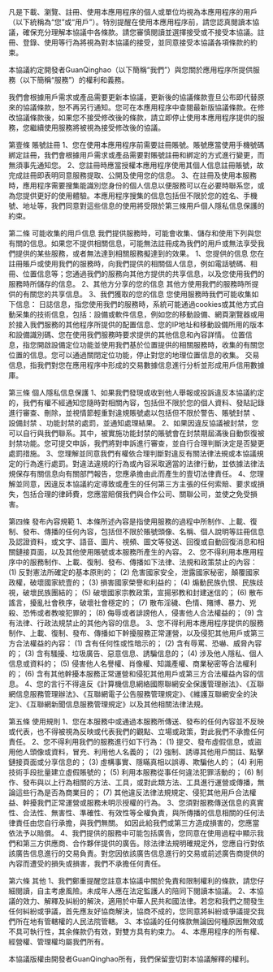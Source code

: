 
凡是下載、瀏覽、註冊、使用本應用程序的個人或單位均視為本應用程序的用戶（以下統稱為“您”或“用戶”）。特別提醒在使用本應用程序前，請您認真閱讀本協議，確保充分理解本協議中各條款。請您審慎閱讀並選擇接受或不接受本協議。註冊、登錄、使用等行為將視為對本協議的接受，並同意接受本協議各項條款的約束。

本協議約定開發者GuanQinghao（以下簡稱“我們”）與您關於應用程序所提供服務（以下簡稱“服務”）的權利和義務。

我們會根據用戶需求或產品需要更新本協議，更新後的協議條款壹旦公布即代替原來的協議條款，恕不再另行通知。您可在本應用程序中查閱最新版協議條款。在修改協議條款後，如果您不接受修改後的條款，請立即停止使用本應用程序提供的服務，您繼續使用服務將被視為接受修改後的協議。

第壹條 賬號註冊
1、您在使用本應用程序前需要註冊賬號。賬號應當使用手機號碼綁定註冊，我們會根據用戶需求或產品需要對賬號註冊和綁定的方式進行變更，而無須事先通知您。 
2、您註冊時應當授權本應用程序使用其個人信息註冊賬號，故完成註冊即表明同意服務提取、公開及使用您的信息。 
3、在註冊及使用本服務時，應用程序需要搜集能識別您身份的個人信息以便服務可以在必要時聯系您，或為您提供更好的使用體驗。本應用程序搜集的信息包括但不限於您的姓名、手機號、地址等，我們同意對這些信息的使用將受限於第三條用戶個人隱私信息保護的約束。 

第二條 可能收集的用戶信息
我們提供服務時，可能會收集、儲存和使用下列與您有關的信息。如果您不提供相關信息，可能無法註冊成為我們的用戶或無法享受我們提供的某些服務，或者無法達到相關服務擬達到的效果。
1、您提供的信息
您在註冊賬戶或使用我們的服務時，向我們提供的相關個人信息，例如電話號碼、相冊、位置信息等；您通過我們的服務向其他方提供的共享信息，以及您使用我們的服務時所儲存的信息。
2、其他方分享的您的信息
其他方使用我們的服務時所提供的有關您的共享信息。
3、我們獲取的您的信息
您使用服務時我們可能收集如下信息：
日誌信息，指您使用我們的服務時，系統可能通過cookies或其他方式自動采集的技術信息，包括：設備或軟件信息，例如您的移動設備、網頁瀏覽器或用於接入我們服務的其他程序所提供的配置信息、您的IP地址和移動設備所用的版本和設備識別碼、您在使用我們服務時要求提供的其他信息和內容詳情。
位置信息，指您開啟設備定位功能並使用我們基於位置提供的相關服務時，收集的有關您位置的信息。您可以通過關閉定位功能，停止對您的地理位置信息的收集。
交易信息，指我們對您在應用程序中形成的交易數據信息進行分析並形成用戶信用數據庫。

第三條 個人隱私信息保護
1、如果我們發現或收到他人舉報或投訴違反本協議約定的，我們有權不經通知您隨時對相關內容，包括但不限於您的個人資料、發貼記錄進行審查、刪除，並視情節輕重對違規賬號處以包括但不限於警告、賬號封禁 、設備封禁 、功能封禁的處罰，並通知處理結果。 
2、如果因違反協議被封禁，您可以自行與我們聯系。其中，被實施功能封禁的賬號會在封禁期屆滿後自動恢復被封禁功能。您可提交申訴，我們將對申訴進行審查，並自行合理判斷決定是否變更處罰措施。 
3、您理解並同意我們有權依合理判斷對違反有關法律法規或本協議規定的行為進行處罰。對違法違規的行為或內容采取適當的法律行動，並依據法律法規保存有關信息向有關部門報告，您應承擔由此而產生的壹切法律責任。 
4、您理解並同意，因違反本協議約定導致或產生的任何第三方主張的任何索賠、要求或損失，包括合理的律師費，您應當賠償我們與合作公司、關聯公司，並使之免受損害。 

第四條 發布內容規範
1、本條所述內容是指使用服務的過程中所制作、上載、復制、發布、傳播的任何內容，包括但不限於賬號頭像、名稱、個人說明等註冊信息及認證資料，或文字、語音、圖片、視頻、圖文等發送、回復或自動回復消息和相關鏈接頁面，以及其他使用賬號或本服務所產生的內容。 
2、您不得利用本應用程序中的服務制作、上載、復制、發布、傳播如下法律、法規和政策禁止的內容： 
(1) 反對憲法所確定的基本原則的； 
(2) 危害國家安全，泄露國家秘密，顛覆國家政權，破壞國家統壹的； 
(3) 損害國家榮譽和利益的； 
(4) 煽動民族仇恨、民族歧視，破壞民族團結的； 
(5) 破壞國家宗教政策，宣揚邪教和封建迷信的； 
(6) 散布謠言，擾亂社會秩序，破壞社會穩定的； 
(7) 散布淫穢、色情、賭博、暴力、兇殺、恐怖或者教唆犯罪的； 
(8) 侮辱或者誹謗他人，侵害他人合法權益的； 
(9) 含有法律、行政法規禁止的其他內容的信息。 
3、您不得利用本應用程序提供的服務制作、上載、復制、發布、傳播如下幹擾服務正常運營，以及侵犯其他用戶或第三方合法權益的內容： 
(1) 含有任何性或性暗示的； 
(2) 含有辱罵、恐嚇、威脅內容的； 
(3) 含有騷擾、垃圾廣告、惡意信息、誘騙信息的； 
(4) 涉及他人隱私、個人信息或資料的； 
(5) 侵害他人名譽權、肖像權、知識產權、商業秘密等合法權利的； 
(6) 含有其他幹擾本服務正常運營和侵犯其他用戶或第三方合法權益內容的信息。 
4、您的言行不得違反《計算機信息網絡國際聯網安全保護管理辦法》、《互聯網信息服務管理辦法》、《互聯網電子公告服務管理規定》、《維護互聯網安全的決定》、《互聯網新聞信息服務管理規定》以及其他相關法律法規。

第五條 使用規則
1、您在本服務中或通過本服務所傳送、發布的任何內容並不反映或代表，也不得被視為反映或代表我們的觀點、立場或政策，對此我們不承擔任何責任。 
2、您不得利用我們的服務進行如下行為： 
(1) 提交、發布虛假信息，或盜用他人頭像或資料，冒充、利用他人名義的；
(2) 強制、誘導其他用戶關註、點擊鏈接頁面或分享信息的； 
(3) 虛構事實、隱瞞真相以誤導、欺騙他人的； 
(4) 利用技術手段批量建立虛假賬號的； 
(5) 利用本服務從事任何違法犯罪活動的； 
(6) 制作、發布與以上行為相關的方法、工具，或對此類方法、工具進行運營或傳播，無論這些行為是否為商業目的； 
(7) 其他違反法律法規規定、侵犯其他用戶合法權益、幹擾我們正常運營或服務未明示授權的行為。 
3、您須對服務傳送信息的真實性、合法性、無害性、準確性、有效性等全權負責，與所傳播的信息相關的任何法律責任由您自行承擔，與我們無關。 
如因此給我們或第三方造成損害的，您應當依法予以賠償。 
4、我們提供的服務中可能包括廣告，您同意在使用過程中顯示我們和第三方供應商、合作夥伴提供的廣告。除法律法規明確規定外，您應自行對依該廣告信息進行的交易負責。對您因依該廣告信息進行的交易或前述廣告商提供的內容而遭受的損失或損害，我們不承擔任何責任。 

第六條 其他
1、我們鄭重提醒您註意本協議中關於免責和限制權利的條款，請您仔細閱讀，自主考慮風險。未成年人應在法定監護人的陪同下閱讀本協議。 
2、本協議的效力、解釋及糾紛的解決，適用於中華人民共和國法律。若您和我們之間發生任何糾紛或爭議，首先應友好協商解決，協商不成的，您同意將糾紛或爭議提交我們所在地有管轄權的人民法院管轄。 
3、本協議的任何條款無論因何種原因無效或不具可執行性，其余條款仍有效，對雙方具有約束力。
4、本應用程序的所有權、經營權、管理權均屬我們所有。

本協議版權由開發者GuanQinghao所有，我們保留壹切對本協議解釋的權利。